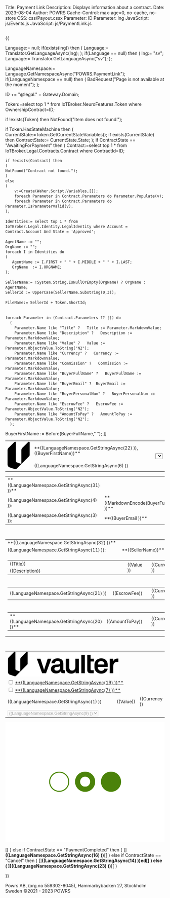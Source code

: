 ﻿Title: Payment Link
Description: Displays information about a contract.
Date: 2023-08-04
Author: POWRS
Cache-Control: max-age=0, no-cache, no-store
CSS: css/Payout.cssx
Parameter: ID
Parameter: lng
JavaScript: js/Events.js
JavaScript: js/PaymentLink.js

<main class="border-radius">
<div class="content">
<b><h2></h2></b>
{{

 Language:= null;
if(exists(lng)) then 
(
  Language:= Translator.GetLanguageAsync(lng);
);
if(Language == null) then 
(
 lng:= "sv";
 Language:= Translator.GetLanguageAsync("sv");
);

LanguageNamespace:= Language.GetNamespaceAsync("POWRS.PaymentLink");
if(LanguageNamespace == null) then 
(
 BadRequest("Page is not available at the moment");
);

ID += "@legal." + Gateway.Domain; 

Token:=select top 1 * from IoTBroker.NeuroFeatures.Token where OwnershipContract=ID;

if !exists(Token) then 
	NotFound("Item does not found.");

if Token.HasStateMachine then
(
	CurrentState:=Token.GetCurrentStateVariables();
	if exists(CurrentState) then
		ContractState:= CurrentState.State;
);
if ContractState == "AwaitingForPayment" then 
(
    Contract:=select top 1 * from IoTBroker.Legal.Contracts.Contract where ContractId=ID;
   
    if !exists(Contract) then
    (
	NotFound("Contract not found.");
    )
    else
    (
	    v:=Create(Waher.Script.Variables,[]);
	    foreach Parameter in Contract.Parameters do Parameter.Populate(v);
	    foreach Parameter in Contract.Parameters do Parameter.IsParameterValid(v);
    );

    Identities:= select top 1 * from IoTBroker.Legal.Identity.LegalIdentity where Account = Contract.Account And State = 'Approved';

    AgentName := "";
    OrgName := "";
    foreach I in Identities do
    (
       AgentName := I.FIRST + " " + I.MIDDLE + " " + I.LAST;
       OrgName  := I.ORGNAME;
    );

    SellerName:= !System.String.IsNullOrEmpty(OrgName) ? OrgName : AgentName;
    SellerId := UpperCase(SellerName.Substring(0,3)); 

    FileName:= SellerId + Token.ShortId;


    foreach Parameter in (Contract.Parameters ?? []) do 
      (
        Parameter.Name like "Title" ?   Title := Parameter.MarkdownValue;
        Parameter.Name like "Description" ?   Description := Parameter.MarkdownValue;
        Parameter.Name like "Value" ?   Value := Parameter.ObjectValue.ToString("N2");
        Parameter.Name like "Currency" ?   Currency := Parameter.MarkdownValue;
        Parameter.Name like "Commission" ?   Commission := Parameter.MarkdownValue;
        Parameter.Name like "BuyerFullName" ?   BuyerFullName := Parameter.MarkdownValue;
        Parameter.Name like "BuyerEmail" ?  BuyerEmail := Parameter.MarkdownValue;
        Parameter.Name like "BuyerPersonalNum" ?   BuyerPersonalNum := Parameter.MarkdownValue;
        Parameter.Name like "EscrowFee" ?   EscrowFee := Parameter.ObjectValue.ToString("N2");
        Parameter.Name like "AmountToPay" ?   AmountToPay := Parameter.ObjectValue.ToString("N2");
      );
BuyerFirstName := Before(BuyerFullName," ");
]]

<table style="width:100%">
  <tr class="welcomeLbl">   
    <td rowspan="2"><img class="vaulterLogo" src="./resources/vaulterlogo.svg" alt="Vaulter"/> </td>
    <td>**((LanguageNamespace.GetStringAsync(22) )), ((BuyerFirstName))** </td>
    <td rowspan="2"><select title="languageDropdown" id="languageDropdown"></select></td>
  </tr>
  <tr>
    <td>
       ((LanguageNamespace.GetStringAsync(6) ))
    </td>
  </tr>
</table>

<input type="hidden" value="((lng ))" id="prefferedLanguage"/>
<input type="hidden" value="POWRS.PaymentLink" id="Namespace"/>
<input type="hidden" value="((LanguageNamespace.GetStringAsync(10) ))" id="SelectedAccountOk"/>
<input type="hidden" value="((LanguageNamespace.GetStringAsync(24) ))" id="SelectedAccountNotOk"/>
<input type="hidden" value="((LanguageNamespace.GetStringAsync(25) ))" id="QrCodeScanMessage"/>
<input type="hidden" value="((LanguageNamespace.GetStringAsync(26) ))" id="QrCodeScanTitle"/>
<input type="hidden" value="((LanguageNamespace.GetStringAsync(27) ))" id="TransactionCompleted"/>
<input type="hidden" value="((LanguageNamespace.GetStringAsync(28) ))" id="TransactionFailed"/>
<input type="hidden" value="((LanguageNamespace.GetStringAsync(29) ))" id="TransactionInProgress"/>
<input type="hidden" value="((LanguageNamespace.GetStringAsync(30) ))" id="OpenLinkOnPhoneMessage"/>

<input type="hidden" value="((Token.TokenId))" id="TokenId"/>
<input type="hidden" value="((Contract.ContractId))" id="contractId"/>
<input type="hidden" value="((BuyerPersonalNum))" id="personalNumber"/>
<input type="hidden" value="((FileName))" id="fileName"/>

<div class="payer-details">
<table>
 <tr>
  <td coolspan="2">
    **((LanguageNamespace.GetStringAsync(31) ))**
  </td>
 </tr>
<tr>
  <td class="payerName">
    ((LanguageNamespace.GetStringAsync(4) )):
  </td>
  <td class="payerValue">
  **((MarkdownEncode(BuyerFullName) ))**
  </td>
 </tr>
<tr>
  <td class="payerName">
    ((LanguageNamespace.GetStringAsync(3) )):
  </td>
  <td class="payerValue">
   **((BuyerEmail ))**
  </td>
 </tr>
</table>
</div>


<br/>

<div class="payment-details">
<table style="width:100%">
 <tr>
  <td colspan="2">
    **((LanguageNamespace.GetStringAsync(32) ))**
  </td>
 </tr>
<tr>
  <td class="payerName">
    ((LanguageNamespace.GetStringAsync(11) )):
  </td>
  <td class="payerValue">
  **((SellerName))****
  </td>
 </tr>

 <tr class="spaceUnder"><td colspan="2"> </td></tr>
<tr>
  <td colspan="2" class="item border-radius">
      <table style="vertical-align:middle; height:100%;">
         <tr>
            <td style="width:80%"> ((Title))</td>
            <td class="itemPrice"  rowspan="2" >((Value ))<td>
            <td style="width:10%;" rowspan="2" class="currencyLeft"> ((Currency )) </td>
         </tr>
         <tr>
            <td style="width:70%"> ((Description))</td>
         </tr>
      </table>
  </td>
 </tr>

 <tr class="spaceUnder"><td colspan="2"> </td></tr>
<tr class="spaceUnder">
  <td colspan="2" class="item border-radius">
      <table style="vertical-align:middle; height:100%;">
         <tr>
           <td style="width:80%">((LanguageNamespace.GetStringAsync(21) ))</td>
           <td class="itemPrice"  rowspan="2" >((EscrowFee))<td>
           <td style="width:10%;" rowspan="2" class="currencyLeft"> ((Currency )) </td>
         </tr>
      </table>
  </td>
 </tr>

 <tr class="spaceUnder"><td colspan="2"> </td></tr>
<tr>
  <td colspan="2" class="item border-radius">
      <table style="vertical-align:middle; height:100%;">
         <tr>
           <td style="width:80%">**((LanguageNamespace.GetStringAsync(20) ))**</td>
           <td class="itemPrice"  rowspan="2" >((AmountToPay))<td>
           <td style="width:10%;" rowspan="2" class="currencyLeft"> ((Currency )) </td>
         </tr>
      </table>
  </td>
 </tr>
</table>
</div>
  
<div class="spaceItem"></div>
<br/>

<div class="vaulter-details">
<table style="width:100%">
 <tr>
  <td colspan="3"><img class="vaulter_Logo" src="./resources/vaulter_logo.svg" alt="Vaulter"/> </td>
 </tr>
 <tr >
  <td colspan="3">
     <input type="checkbox" id="termsAndCondition" name="termsAndCondition" onclick="UserAgree();">
     <label for="termsAndCondition"><a href="https://www.powrs.se/terms-and-conditions-payment-link" target="_blank">**((LanguageNamespace.GetStringAsync(19) ))**</a></label> 
   </td>
 </tr>
 <tr class="spaceUnder">
    <td colspan="3">
      <input type="checkbox" id="purchaseAgreement" name="purchaseAgreement" onclick="UserAgree();">
      <label for="purchaseAgreement"><a href="#" onclick="generatePDF();event.preventDefault();" >**((LanguageNamespace.GetStringAsync(7) ))**</a></label> 
   </td>
 </tr>
 <tr class="spaceUnder"><td colspan="3"> </td></tr>
  <tr class="safeguarded" >
     <td style="width:80%; text-align:left">((LanguageNamespace.GetStringAsync(1) ))</td>
     <td class="moneyRight itemPrice">((Value))</td>
     <td class="currencyLeft" style="width:10%;" >((Currency ))</td>
 </tr>
 <tr class="spaceUnder"><td colspan="3"> </td></tr>
 <tr >
    <td colspan="3">
    <select title="serviceProvidersSelect" name="serviceProvidersSelect" id="serviceProvidersSelect" class="selectBank" disabled>
        <option value="none" selected disabled hidden>((LanguageNamespace.GetStringAsync(9) ))</option>
      </select>
   </td>
 </tr>
 </table>

</div>

<div class="spaceItem"></div>


<div id="QrCode"></div>
<div id="spinnerContainer">
  <img src="./resources/spinner.gif" alt="loadingSpinner">
</div>

[[
)
else if ContractState == "PaymentCompleted" then 
(
]]**((LanguageNamespace.GetStringAsync(16) ))**[[
)
else if ContractState == "Cancel" then 
(
]]**((LanguageNamespace.GetStringAsync(14) ))**ed[[
)
else 
(
]]**((LanguageNamespace.GetStringAsync(23) ))**[[
)

}}

</div>

</main>
<div class="footer-parent">
  <div class="footer">
   Powrs AB, (org.no 559302-8045), Hammarbybacken 27, Stockholm <br/>Sweden ©2021 - 2023 POWRS 
  </div>
</div>